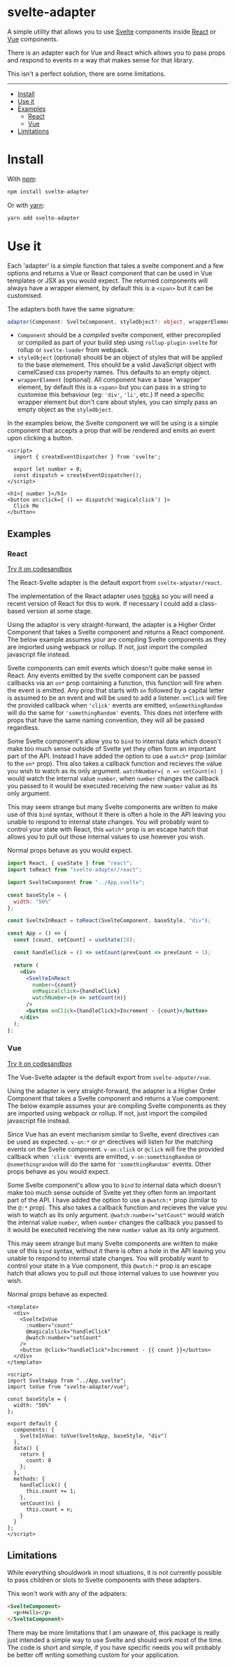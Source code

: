 # svelte-adapter

A simple utility that allows you to use [Svelte](https://svelte.dev/) components inside [React](https://reactjs.org/) or [Vue](https://vuejs.org/) components.

There is an adapter each for Vue and React which allows you to pass props and respond to events in a way that makes sense for that library.

This isn't a perfect solution, there are some limitations.

---

- [Install](#install)
- [Use it](#use-it)
- [Examples](#examples)
  - [React](#react)
  - [Vue](#vue)
- [Limitations](#limtations)

# Install

With [npm](https://www.npmjs.com/):

```bash
npm install svelte-adapter
```

Or with [yarn](https://yarnpkg.com/lang/en/):

```bash
yarn add svelte-adapter
```

# Use it

Each 'adapter' is a simple function that tales a svelte component and a few options and returns a Vue or React component that can be used in Vue templates or JSX as you would expect. The returned components will always have a wrapper element, by default this is a `<span>` but it can be customised.

The adapters both have the same signature:

```ts
adapter(Component: SvelteComponent, styleObject?: object, wrapperElement?: string) : Component
```

- `Component` should be a _compiled_ svelte component, either precompiled or compiled as part of your build step using `rollup-plugin-svelte` for rollup or `svelte-loader` from webpack.
- `styleObject` (optional) should be an object of styles that will be applied to the base elemement. This should be a valid JavaScript object with camelCased css property names. This defaults to an empty object.
- `wrapperElement` (optional). All component have a base 'wrapper' element, by default this is a `<span>` but you can pass in a string to customise this behaviour (eg: `'div'`, `'li'`, etc.) If need a specific wrapper element but don't care about styles, you can simply pass an empty object as the `styleObject`.

In the examples below, the Svelte component we will be using is a simple component that accepts a prop that will be rendered and emits an event upon clicking a button.

```svelte
<script>
  import { createEventDispatcher } from 'svelte';

  export let number = 0;
  const dispatch = createEventDispatcher();
</script>

<h1>{ number }</h1>
<button on:click={ () => dispatch('magicalclick') }>
  Click Me
</button>
```

## Examples

### React

[Try it on codesandbox](https://codesandbox.io/s/svelte-adapterreact-8s33k)

The React-Svelte adapter is the default export from `svelte-adpater/react`.

The implementation of the React adapter uses [hooks](https://reactjs.org/docs/hooks-intro.html) so you will need a recent version of React for this to work. If necessary I could add a class-based version at some stage.

Using the adaptor is very straight-forward, the adapter is a Higher Order Component that takes a Svelte component and returns a React component. The below example assumes your are compiling Svelte components as they are imported using webpack or rollup. If not, just import the compiled javascript file instead.

Svelte components can emit events which doesn't quite make sense in React. Any events emitted by the svelte component can be passed callbacks via an `on*` prop containing a function, this function will fire when the event is emitted. Any prop that starts with `on` followed by a capital letter is assumed to be an event and will be used to add a listener. `onClick` will fire the provided callback when `'click'` events are emitted, `onSomethingRandom` will do the same for `'somethingRandom'` events. This does not interfere with props that have the same naming convention, they will all be passed regardless.

Some Svelte component's allow you to `bind` to internal data which doesn't make too much sense outside of Svelte yet they often form an important part of the API. Instead I have added the option to use a `watch*` prop (similar to the `on*` prop). This also takes a callback function and recieves the value you wish to watch as its only argument. `watchNumber={ n => setCount(n) }` would watch the internal value `number`, when `number` changes the callback you passed to it would be executed receiving the new `number` value as its only argument.

This may seem strange but many Svelte components are written to make use of this `bind` syntax, without it there is often a hole in the API leaving you unable to respond to internal state changes. You will probably want to control your state with React, this `watch*` prop is an escape hatch that allows you to pull out those internal values to use however you wish.

Normal props behave as you would expect.

```jsx
import React, { useState } from "react";
import toReact from "svelte-adapter/react";

import SvelteComponent from "../App.svelte";

const baseStyle = {
  width: "50%"
};

const SvelteInReact = toReact(SvelteComponent, baseStyle, "div");

const App = () => {
  const [count, setCount] = useState(10);

  const handleClick = () => setCount(prevCount => prevCount + 1);

  return (
    <div>
      <SvelteInReact
        number={count}
        onMagicalclick={handleClick}
        watchNumber={n => setCount(n)}
      />
      <button onClick={handleClick}>Increment - {count}</button>
    </div>
  );
};
```

### Vue

[Try it on codesandbox](https://codesandbox.io/s/svelte-adaptervue-40uwg)

The Vue-Svelte adapter is the default export from `svelte-adpater/vue`.

Using the adapter is very straight-forward, the adapter is a Higher Order Component that takes a Svelte component and returns a Vue component. The below example assumes your are compiling Svelte components as they are imported using webpack or rollup. If not, just import the compiled javascript file instead.

Since Vue has an event mechanism similar to Svelte, event directives can be used as expected. `v-on:*` or `@*` directives will listen for the matching events on the Svelte component. `v-on:click` or `@click` will fire the provided callback when `'click'` events are emitted, `v-on:somethingRandom` or `@somethingrandom` will do the same for `'somethingRandom'` events. Other props behave as you would expect.

Some Svelte component's allow you to `bind` to internal data which doesn't make too much sense outside of Svelte yet they often form an important part of the API. I have added the option to use a `@watch:*` prop (similar to the `@:*` prop). This also takes a callback function and recieves the value you wish to watch as its only argument. `@watch:number="setCount"` would watch the internal value `number`, when `number` changes the callback you passed to it would be executed receiving the new `number` value as its only argument.

This may seem strange but many Svelte components are written to make use of this `bind` syntax, without it there is often a hole in the API leaving you unable to respond to internal state changes. You will probably want to control your state in a Vue component, this `@watch:*` prop is an escape hatch that allows you to pull out those internal values to use however you wish.

Normal props behave as expected.

```vue
<template>
  <div>
    <SvelteInVue
      :number="count"
      @magicalclick="handleClick"
      @watch:number="setCount"
    />
    <button @click="handleClick">Increment - {{ count }}</button>
  </div>
</template>

<script>
import SvelteApp from "../App.svelte";
import toVue from "svelte-adapter/vue";

const baseStyle = {
  width: "50%"
};

export default {
  components: {
    SvelteInVue: toVue(SvelteApp, baseStyle, "div")
  },
  data() {
    return {
      count: 0
    };
  },
  methods: {
    handleClick() {
      this.count += 1;
    },
    setCount(n) {
      this.count = n;
    }
  }
};
</script>
```

## Limitations

While everything shouldwork in most situations, it is not currently possible to pass children or slots to Svelte components with these adapters.

This won't work with any of the adpaters:

```html
<SvelteComponent>
  <p>Hello</p>
</SvelteComponent>
```

There may be more limitations that I am unaware of, this package is really just intended a simple way to use Svelte and should work most of the time. The code is short and simple, if you have specific needs you will probably be better off writing something custom for your application.
